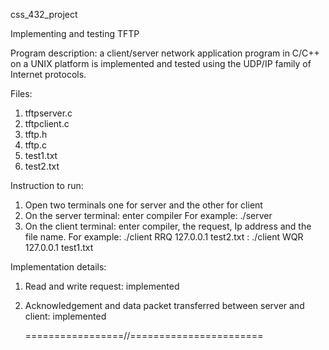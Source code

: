  
 
 
css_432_project

Implementing and testing TFTP



Program description:
      a client/server network application program in C/C++ on a UNIX platform
     is implemented and tested using the UDP/IP family of Internet protocols.



Files:
   1. tftpserver.c
   2. tftpclient.c
   3. tftp.h
   4. tftp.c
   5. test1.txt
   6. test2.txt


Instruction to run:
   1. Open two terminals one for server and the other for client 
   2. On the server terminal:   enter compiler
            For example: ./server 
   3. On the client terminal: enter compiler, the request, Ip address and the file name.
            For example: ./client RRQ 127.0.0.1 test2.txt 
                       : ./client WQR 127.0.0.1 test1.txt


Implementation details:
  1. Read and write request: implemented
  2. Acknowledgement and data packet transferred between server and client: implemented




      =================//=======================

 
